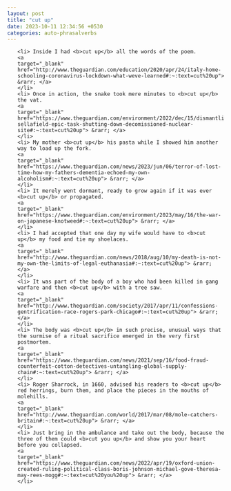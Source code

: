 ```yaml
---
layout: post
title: "cut up"
date: 2023-10-11 12:34:56 +0530
categories: auto-phrasalverbs
---
```

<ol>

    <li> Inside I had <b>cut up</b> all the words of the poem.
    <a 
    target="_blank" 
    href="http://www.theguardian.com/education/2020/apr/24/italy-home-schooling-coronavirus-lockdown-what-weve-learned#:~:text=cut%20up"> &rarr; </a>
    </li>
    <li> Once in action, the snake took mere minutes to <b>cut up</b> the vat.
    <a 
    target="_blank" 
    href="https://www.theguardian.com/environment/2022/dec/15/dismantling-sellafield-epic-task-shutting-down-decomissioned-nuclear-site#:~:text=cut%20up"> &rarr; </a>
    </li>
    <li> My mother <b>cut up</b> his pasta while I showed him another way to load up the fork.
    <a 
    target="_blank" 
    href="https://www.theguardian.com/news/2023/jun/06/terror-of-lost-time-how-my-fathers-dementia-echoed-my-own-alcoholism#:~:text=cut%20up"> &rarr; </a>
    </li>
    <li> It merely went dormant, ready to grow again if it was ever <b>cut up</b> or propagated.
    <a 
    target="_blank" 
    href="https://www.theguardian.com/environment/2023/may/16/the-war-on-japanese-knotweed#:~:text=cut%20up"> &rarr; </a>
    </li>
    <li> I had accepted that one day my wife would have to <b>cut up</b> my food and tie my shoelaces.
    <a 
    target="_blank" 
    href="http://www.theguardian.com/news/2018/aug/10/my-death-is-not-my-own-the-limits-of-legal-euthanasia#:~:text=cut%20up"> &rarr; </a>
    </li>
    <li> It was part of the body of a boy who had been killed in gang warfare and then <b>cut up</b> with a tree saw.
    <a 
    target="_blank" 
    href="http://www.theguardian.com/society/2017/apr/11/confessions-gentrification-race-rogers-park-chicago#:~:text=cut%20up"> &rarr; </a>
    </li>
    <li> The body was <b>cut up</b> in such precise, unusual ways that the surmise of a ritual sacrifice emerged in the very first postmortem.
    <a 
    target="_blank" 
    href="https://www.theguardian.com/news/2021/sep/16/food-fraud-counterfeit-cotton-detectives-untangling-global-supply-chain#:~:text=cut%20up"> &rarr; </a>
    </li>
    <li> Roger Sharrock, in 1660, advised his readers to <b>cut up</b> red herrings, burn them, and place the pieces in the mouths of molehills.
    <a 
    target="_blank" 
    href="http://www.theguardian.com/world/2017/mar/08/mole-catchers-britain#:~:text=cut%20up"> &rarr; </a>
    </li>
    <li> Just bring in the ambulance and take out the body, because the three of them could <b>cut you up</b> and show you your heart before you collapsed.
    <a 
    target="_blank" 
    href="https://www.theguardian.com/news/2022/apr/19/oxford-union-created-ruling-political-class-boris-johnson-michael-gove-theresa-may-rees-mogg#:~:text=cut%20you%20up"> &rarr; </a>
    </li>
